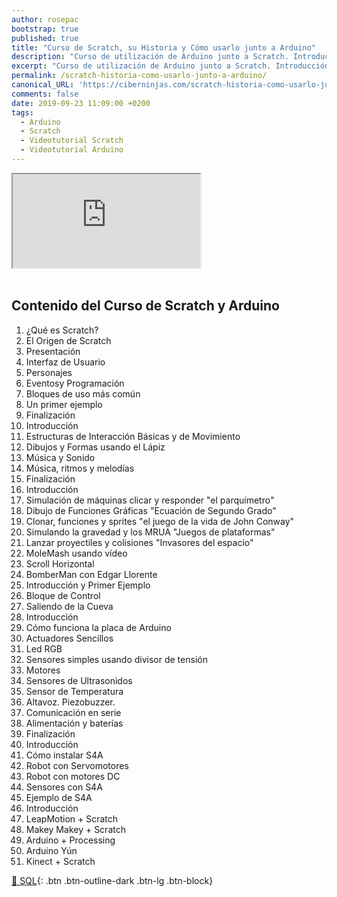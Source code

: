 ```yaml
---
author: rosepac
bootstrap: true
published: true
title: "Curso de Scratch, su Historia y Cómo usarlo junto a Arduino"
description: "Curso de utilización de Arduino junto a Scratch. Introducción, su historia y técnicas de uso paso a paso"
excerpt: "Curso de utilización de Arduino junto a Scratch. Introducción, su historia y técnicas de uso paso a paso"
permalink: /scratch-historia-como-usarlo-junto-a-arduino/
canonical_URL: 'https://ciberninjas.com/scratch-historia-como-usarlo-junto-a-arduino/'
comments: false
date: 2019-09-23 11:09:00 +0200
tags:
  - Arduino
  - Scratch
  - Videotutorial Scratch
  - Videotutorial Arduino
---
```


<div class="embed-responsive embed-responsive-16by9">
  <iframe class="embed-responsive-item" src="https://www.youtube-nocookie.com/embed/videoseries?list=PL5tA44GpyFntFHtHd6Zxb2xQZpxwOfeu3" allowfullscreen></iframe>
</div><br/>

## **Contenido del Curso de Scratch y Arduino**

1. ¿Qué es Scratch?
2. El Origen de Scratch
3. Presentación
4. Interfaz de Usuario
5. Personajes
6. Eventosy Programación
7. Bloques de uso más común
8. Un primer ejemplo
9. Finalización
10. Introducción
11. Estructuras de Interacción Básicas y de Movimiento
12. Dibujos y Formas usando el Lápiz
13. Música y Sonido
14. Música, ritmos y melodías
15. Finalización
16. Introducción
17. Simulación de máquinas clicar y responder "el parquímetro"
18. Dibujo de Funciones Gráficas "Ecuación de Segundo Grado"
19. Clonar, funciones y sprites "el juego de la vida de John Conway"
20. Simulando la gravedad y los MRUA "Juegos de plataformas"
21. Lanzar proyectiles y colisiones "Invasores del espacio"
22. MoleMash usando vídeo
23. Scroll Horizontal
24. BomberMan con Edgar Llorente
25. Introducción y Primer Ejemplo
26. Bloque de Control
27. Saliendo de la Cueva
28. Introducción
29. Cómo funciona la placa de Arduino
30. Actuadores Sencillos
31. Led RGB
32. Sensores simples usando divisor de tensión
33. Motores
34. Sensores de Ultrasonidos
35. Sensor de Temperatura
36. Altavoz. Piezobuzzer.
37. Comunicación en serie
38. Alimentación y baterías
39. Finalización
40. Introducción
41. Cómo instalar S4A
42. Robot con Servomotores
43. Robot con motores DC
44. Sensores con S4A
45. Ejemplo de S4A
46. Introducción
47. LeapMotion + Scratch
48. Makey Makey + Scratch
49. Arduino + Processing
50. Arduino Yún
51. Kinect + Scratch

[🧠 SQL](/cursos-tecnologia/#sql){: .btn .btn-outline-dark .btn-lg .btn-block}
